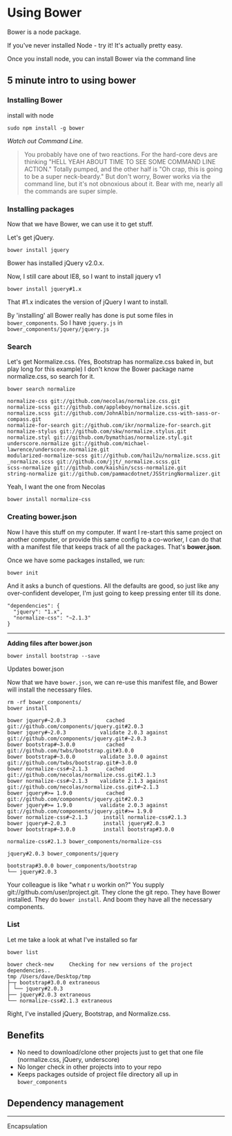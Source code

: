 # Using Bower

Bower is a node package.

If you've never installed Node - try it! It's actually pretty easy.

Once you install node, you can install Bower via the command line

## 5 minute intro to using bower

### Installing Bower

install with node

    sudo npm install -g bower

_Watch out Command Line._

> You probably have one of two reactions. For the hard-core devs are thinking "HELL YEAH ABOUT TIME TO SEE SOME COMMAND LINE ACTION." Totally pumped, and the other half is "Oh crap, this is going to be a super neck-beardy." But don't worry, Bower works via the command line, but it's not obnoxious about it. Bear with me, nearly all the commands are super simple.

### Installing packages

Now that we have Bower, we can use it to get stuff.

Let's get jQuery.

    bower install jquery

Bower has installed jQuery v2.0.x.

Now, I still care about IE8, so I want to install jquery v1

    bower install jquery#1.x

That #1.x indicates the version of jQuery I want to install.

By 'installing' all Bower really has done is put some files in `bower_components`. So I have `jquery.js` in `bower_components/jquery/jquery.js`

### Search

Let's get Normalize.css. (Yes, Bootstrap has normalize.css baked in, but play long for this example) I don't know the Bower package name normalize.css, so search for it.

    bower search normalize
    
    normalize-css git://github.com/necolas/normalize.css.git
    normalize-scss git://github.com/appleboy/normalize.scss.git
    normalize.scss git://github.com/JohnAlbin/normalize.css-with-sass-or-compass.git
    normalize-for-search git://github.com/ikr/normalize-for-search.git
    normalize-stylus git://github.com/skw/normalize.stylus.git
    normalize.styl git://github.com/bymathias/normalize.styl.git
    underscore.normalize git://github.com/michael-lawrence/underscore.normalize.git
    modularized-normalize-scss git://github.com/hail2u/normalize.scss.git
    _normalize.scss git://github.com/jjt/_normalize.scss.git
    scss-normalize git://github.com/kaishin/scss-normalize.git
    string-normalize git://github.com/pammacdotnet/JSStringNormalizer.git


Yeah, I want the one from Necolas

    bower install normalize-css

### Creating bower.json

Now I have this stuff on my computer. If want I re-start this same project on another computer, or provide this same config to a co-worker, I can do that with a manifest file that keeps track of all the packages. That's **bower.json**.

Once we have some packages installed, we run:

    bower init

And it asks a bunch of questions. All the defaults are good, so just like any over-confident developer, I'm just going to keep pressing enter till its done.
  
    "dependencies": {
      "jquery": "1.x",
      "normalize-css": "~2.1.3"
    }

---

**Adding files after bower.json**

    bower install bootstrap --save

Updates bower.json

Now that we have `bower.json`, we can re-use this manifest file, and Bower will install the necessary files.

    rm -rf bower_components/
    bower install

    bower jquery#~2.0.3             cached git://github.com/components/jquery.git#2.0.3
    bower jquery#~2.0.3           validate 2.0.3 against git://github.com/components/jquery.git#~2.0.3
    bower bootstrap#~3.0.0          cached git://github.com/twbs/bootstrap.git#3.0.0
    bower bootstrap#~3.0.0        validate 3.0.0 against git://github.com/twbs/bootstrap.git#~3.0.0
    bower normalize-css#~2.1.3      cached git://github.com/necolas/normalize.css.git#2.1.3
    bower normalize-css#~2.1.3    validate 2.1.3 against git://github.com/necolas/normalize.css.git#~2.1.3
    bower jquery#>= 1.9.0           cached git://github.com/components/jquery.git#2.0.3
    bower jquery#>= 1.9.0         validate 2.0.3 against git://github.com/components/jquery.git#>= 1.9.0
    bower normalize-css#~2.1.3     install normalize-css#2.1.3
    bower jquery#~2.0.3            install jquery#2.0.3
    bower bootstrap#~3.0.0         install bootstrap#3.0.0

    normalize-css#2.1.3 bower_components/normalize-css

    jquery#2.0.3 bower_components/jquery

    bootstrap#3.0.0 bower_components/bootstrap
    └── jquery#2.0.3

Your colleague is like "what r u workin on?" You supply git://github.com/user/project.git. They clone the git repo. They have Bower installed. They do `bower install`. And boom they have all the necessary components.



### List

Let me take a look at what I've installed so far

    bower list
    
    bower check-new     Checking for new versions of the project dependencies..
    tmp /Users/dave/Desktop/tmp
    ├─┬ bootstrap#3.0.0 extraneous
    │ └── jquery#2.0.3
    ├── jquery#2.0.3 extraneous
    └── normalize-css#2.1.3 extraneous

Right, I've installed jQuery, Bootstrap, and Normalize.css. 



## Benefits

+ No need to download/clone other projects just to get that one file (normalize.css, jQuery, underscore)
+ No longer check in other projects into to your repo
+ Keeps packages outside of project file directory all up in `bower_components`

## Dependency management

---


Encapsulation
